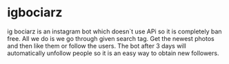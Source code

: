 # igbociarz
ig bociarz is an instagram bot which doesn`t use APi so it is completely ban free.
All we do is we go through given search tag. Get the newest photos and then like them or follow the users.
The bot after 3 days will automatically unfollow people so it is an easy way to obtain new followers.
